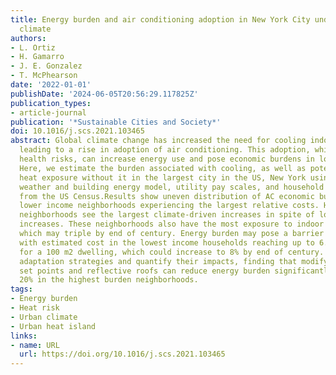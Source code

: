 ```yaml
---
title: Energy burden and air conditioning adoption in New York City under a warming
  climate
authors:
- L. Ortiz
- H. Gamarro
- J. E. Gonzalez
- T. McPhearson
date: '2022-01-01'
publishDate: '2024-06-05T20:56:29.117825Z'
publication_types:
- article-journal
publication: '*Sustainable Cities and Society*'
doi: 10.1016/j.scs.2021.103465
abstract: Global climate change has increased the need for cooling indoor spaces,
  leading to a rise in adoption of air conditioning. This adoption, while decreasing
  health risks, can increase energy use and pose economic burdens in low income households.
  Here, we estimate the burden associated with cooling, as well as potential extreme
  heat exposure without it in the largest city in the US, New York using a coupled
  weather and building energy model, utility pay scales, and household income data
  from the US Census.Results show uneven distribution of AC economic burden, with
  lower income neighborhoods experiencing the largest relative costs. High-burden
  neighborhoods see the largest climate-driven increases in spite of lower enthalpy
  increases. These neighborhoods also have the most exposure to indoor extreme heat,
  which may triple by end of century. Energy burden may pose a barrier to AC operation,
  with estimated cost in the lowest income households reaching up to 6.1% of income
  for a 100 m2 dwelling, which could increase to 8% by end of century. We also explore
  adaptation strategies and quantify their impacts, finding that modifying traditional
  set points and reflective roofs can reduce energy burden significantly, by up to
  20% in the highest burden neighborhoods.
tags:
- Energy burden
- Heat risk
- Urban climate
- Urban heat island
links:
- name: URL
  url: https://doi.org/10.1016/j.scs.2021.103465
---
```

